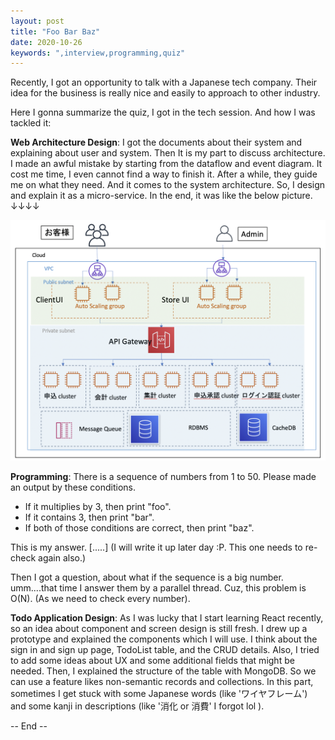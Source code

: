 ```yaml
---
layout: post
title: "Foo Bar Baz"
date: 2020-10-26
keywords: ",interview,programming,quiz"
---
```


Recently, I got an opportunity to talk with a Japanese tech company.
Their idea for the business is really nice and easily to approach to other industry.

Here I gonna summarize the quiz, I got in the tech session. And how I was tackled it:

**Web Architecture Design**:
I got the documents about their system and explaining about user and system. Then It is my part to discuss architecture. I made an awful mistake by starting from the dataflow and event diagram. It cost me time, I even cannot find a way to finish it. After a while, they guide me on what they need. And it comes to the system architecture. So, I design and explain it as a micro-service. In the end, it was like the below picture. ↓↓↓↓

![web-architecture-design](/assets/20201026-1.png)

**Programming**:
There is a sequence of numbers from 1 to 50. Please made an output by these conditions.
- If it multiplies by 3, then print "foo".
- If it contains 3, then print "bar".
- If both of those conditions are correct, then print "baz".

This is my answer.
[.....]
(I will write it up later day :P.  This one needs to re-check again also.)

Then I got a question, about what if the sequence is a big number.
umm....that time I answer them by a parallel thread. Cuz, this problem is O(N). (As we need to check every number).

**Todo Application Design**:
As I was lucky that I start learning React recently, so an idea about component and screen design is still fresh.
I drew up a prototype and explained the components which I will use. I think about the sign in and sign up page, TodoList table, and the CRUD details. Also, I tried to add some ideas about UX and some additional fields that might be needed. Then, I explained the structure of the table with MongoDB. So we can use a feature likes non-semantic records and collections. In this part, sometimes I get stuck with some Japanese words (like 'ワイヤフレーム') and some kanji in descriptions (like '消化 or 消費' I forgot lol ).

-- End --
